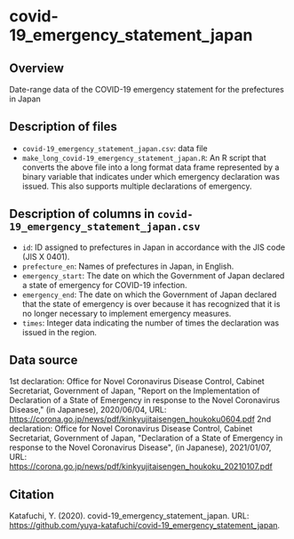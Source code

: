 # covid-19_emergency_statement_japan
## Overview
Date-range data of the COVID-19 emergency statement for the prefectures in Japan

## Description of files
* `covid-19_emergency_statement_japan.csv`: data file
* `make_long_covid-19_emergency_statement_japan.R`: An R script that converts the above file into a long format data frame represented by a binary variable that indicates under which emergency declaration was issued. This also supports multiple declarations of emergency.

## Description of columns in `covid-19_emergency_statement_japan.csv`
* `id`: ID assigned to prefectures in Japan in accordance with the JIS code (JIS X 0401).
* `prefecture_en`: Names of prefectures in Japan, in English.
* `emergency_start`: The date on which the Government of Japan declared a state of emergency for COVID-19 infection.
* `emergency_end`: The date on which the Government of Japan declared that the state of emergency is over because it has recognized that it is no longer necessary to implement emergency measures.
* `times`: Integer data indicating the number of times the declaration was issued in the region.

## Data source
1st declaration: Office for Novel Coronavirus Disease Control, Cabinet Secretariat, Government of Japan, "Report on the Implementation of Declaration of a State of Emergency in response to the Novel Coronavirus Disease," (in Japanese), 2020/06/04, URL: https://corona.go.jp/news/pdf/kinkyujitaisengen_houkoku0604.pdf
2nd declaration: Office for Novel Coronavirus Disease Control, Cabinet Secretariat, Government of Japan, "Declaration of a State of Emergency in response to the Novel Coronavirus Disease", (in Japanese), 2021/01/07, URL: https://corona.go.jp/news/pdf/kinkyujitaisengen_houkoku_20210107.pdf

## Citation
Katafuchi, Y. (2020). covid-19_emergency_statement_japan. URL: https://github.com/yuya-katafuchi/covid-19_emergency_statement_japan.
